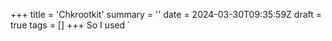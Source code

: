 +++
title = 'Chkrootkit'
summary = ''
date = 2024-03-30T09:35:59Z
draft = true
tags = []
+++
So I used `
